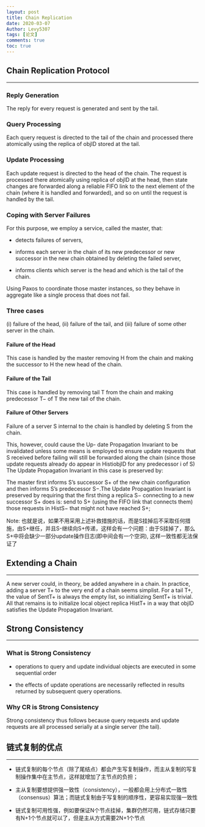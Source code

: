 ```yaml
---
layout: post
title: Chain Replication
date: 2020-03-07
Author: Levy5307
tags: [论文]
comments: true
toc: true
---
```


## Chain Replication Protocol
----------------------------

### Reply Generation

The reply for every request is generated and sent by the tail.

### Query Processing 

Each query request is directed to the tail of the chain and processed there atomically using the replica of objID stored at the tail.

### Update Processing 

Each update request is directed to the head of the chain. The request is processed there atomically using replica of objID at the head, then state changes are forwarded along a reliable FIFO link to the next element of the chain (where it is handled and forwarded), and so on until the request is handled by the tail.

### Coping with Server Failures

For this purpose, we employ a service, called the master, that:

- detects failures of servers,

- informs each server in the chain of its new predecessor or new successor in the new chain obtained by deleting the failed server,

- informs clients which server is the head and which is the tail of the chain.

Using Paxos to coordinate those master instances, so they behave in aggregate like a single process that does not fail.

### Three cases

(i) failure of the head, (ii) failure of the tail, and (iii) failure of some other server in the chain.

#### Failure of the Head 

This case is handled by the master removing H from the chain and making the successor to H the new head of the chain.

#### Failure of the Tail

This case is handled by removing tail T from the chain and making predecessor T− of T the new tail of the chain.

#### Failure of Other Servers

Failure of a server S internal to the chain is handled by deleting S from the chain. 

This, however, could cause the Up- date Propagation Invariant to be invalidated unless some means is employed to ensure update requests that S received before failing will still be forwarded along the chain (since those update requests already do appear in HistiobjID for any predecessor i of S) The Update Propagation Invariant in this case is preserved by:

The master first informs S’s successor S+ of the new chain configuration and then informs S’s predecessor S−.The Update Propagation Invariant is preserved by requiring that the first thing a replica S− connecting to a new successor S+ does is: send to S+ (using the FIFO link that connects them) those requests in HistS− that might not have reached S+; 

Note: 也就是说，如果不用采用上述补救措施的话，而是S挂掉后不采取任何措施，由S+继任，并且S-继续向S+传递，这样会有一个问题：由于S挂掉了，那么S+中将会缺少一部分update操作日志(即中间会有一个空洞),  这样一致性都无法保证了

## Extending a Chain
----------------------------

A new server could, in theory, be added anywhere in a chain. In practice, adding a server T+ to the very end of a chain seems simplist. For a tail T+, the value of SentT+ is always the empty list, so initializing SentT+ is trivial. All that remains is to initialize local object replica HistT+ in a way that objID satisfies the Update Propagation Invariant.

## Strong Consistency
----------------------------

### What is Strong Consistency

- operations to query and update individual objects are executed in some sequential order 

- the effects of update operations are necessarily reflected in results returned by subsequent query operations.

### Why CR is Strong Consistency

Strong consistency thus follows because query requests and update requests are all processed serially at a single server (the tail).

## 链式复制的优点
----------------------------

- 链式复制的每个节点（除了尾结点）都会产生写复制操作，而主从复制的写复制操作集中在主节点，这样就增加了主节点的负担；

- 主从复制要想提供强一致性（consistency），一般都会用上分布式一致性（consensus）算法；而链式复制由于写复制的顺序性，更容易实现强一致性

- 链式复制可用性强，例如要保证N个节点挂掉，集群仍然可用，链式存储只要有N+1个节点就可以了，但是主从方式需要2N+1个节点


